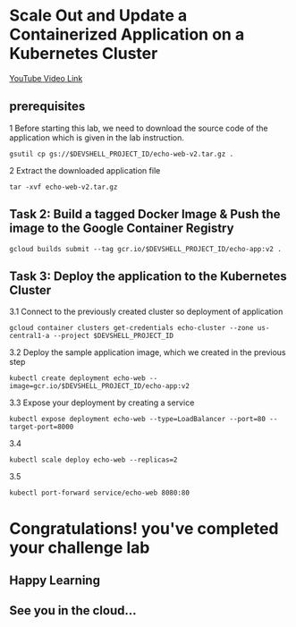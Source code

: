 # Scale Out and Update a Containerized Application on a Kubernetes Cluster

[YouTube Video Link](*)

## prerequisites 

1 Before starting this lab, we need to download the source code of the application which is given in the lab instruction.
```
gsutil cp gs://$DEVSHELL_PROJECT_ID/echo-web-v2.tar.gz .
```
2 Extract the downloaded application file 
```
tar -xvf echo-web-v2.tar.gz
```

## Task 2: Build a tagged Docker Image & Push the image to the Google Container Registry
```
gcloud builds submit --tag gcr.io/$DEVSHELL_PROJECT_ID/echo-app:v2 .
```

## Task 3: Deploy the application to the Kubernetes Cluster

3.1 Connect to the previously created cluster so deployment of application
```
gcloud container clusters get-credentials echo-cluster --zone us-central1-a --project $DEVSHELL_PROJECT_ID
```

3.2 Deploy the sample application image, which we created in the previous step
```
kubectl create deployment echo-web --image=gcr.io/$DEVSHELL_PROJECT_ID/echo-app:v2
```
3.3 Expose your deployment by creating a service
```
kubectl expose deployment echo-web --type=LoadBalancer --port=80 --target-port=8000
```
3.4 
```
kubectl scale deploy echo-web --replicas=2
```
3.5 
```
kubectl port-forward service/echo-web 8080:80
```

# Congratulations! you've completed your challenge lab
## Happy Learning
## See you in the cloud...
